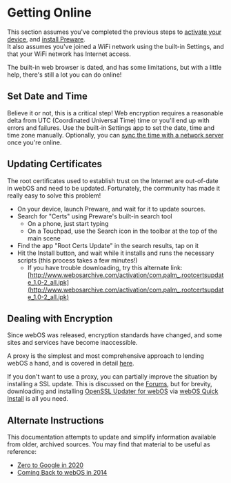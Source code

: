 # Getting Online

This section assumes you've completed the previous steps to [activate your device](activate.md), and [install Preware](appstores.md).<br>
It also assumes you've joined a WiFi network using the built-in Settings, and that your WiFi network has Internet access.

The built-in web browser is dated, and has some limitations, but with a little help, there's still a lot you can do online!

## Set Date and Time

Believe it or not, this is a critical step! Web encryption requires a reasonable delta from UTC (Coordinated Universal Time) time or you'll end up with errors and failures. Use the built-in Settings app to set the date, time and time zone manually. Optionally, you can [sync the time with a network server](timesync.md) once you're online.

## Updating Certificates

The root certificates used to establish trust on the Internet are out-of-date in webOS and need to be updated. Fortunately, the community has made it really easy to solve this problem!

* On your device, launch Preware, and wait for it to update sources.
* Search for "Certs" using Preware's built-in search tool
    + On a phone, just start typing
    + On a Touchpad, use the Search icon in the toolbar at the top of the main scene
* Find the app "Root Certs Update" in the search results, tap on it
* Hit the Install button, and wait while it installs and runs the necessary scripts (this process takes a few minutes!)
    + If you have trouble downloading, try this alternate link:<br>
    [http://www.webosarchive.com/activation/com.palm_.rootcertsupdate_1.0-2_all.ipk](http://www.webosarchive.com/activation/com.palm_.rootcertsupdate_1.0-2_all.ipk)

## Dealing with Encryption

Since webOS was released, encryption standards have changed, and some sites and services have become inaccessible.

A proxy is the simplest and most comprehensive approach to lending webOS a hand, and is covered in detail [here](proxysetup.md).

If you don't want to use a proxy, you can partially improve the situation by installing a SSL update. This is discussed on the [Forums](https://forums.webosnation.com/palm-pre-2/332581-zero-google-2020-step-step.html), but for brevity, downloading and installing [OpenSSL Updater for webOS](http://preware.net/alpha/apps/armv7/org.webosinternals.openssl-updater_0.9.8-6_armv7.ipk) via [webOS Quick Install](appstores.md) is all you need.

## Alternate Instructions

This documentation attempts to update and simplify information available from older, archived sources. You may find that material to be useful as reference:

* [Zero to Google in 2020](https://forums.webosnation.com/palm-pre-2/332581-zero-google-2020-step-step.html)
* [Coming Back to webOS in 2014](https://pivotce.com/2014/10/21/guide-coming-back-to-webos-in-2014-part-1/)